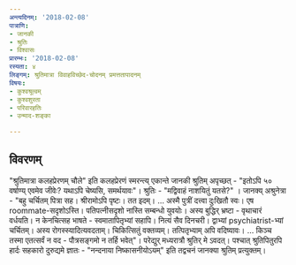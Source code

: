 ```yaml
---
अन्त्यदिनम्: '2018-02-08'
पात्राणि:
- जानकी
- श्रुतिः
- विश्वासः
प्रारम्भः: '2018-02-08'
रस्यता: ४
लिङ्गम्: श्रुतिमात्रा विवाहविच्छेद-चोदनम् प्रमत्ततापादनम्
विषयः:
- कुश्वश्रूत्वम्
- कुश्वशुरता
- परिवारहतिः
- उन्माद-शङ्का

---
```


## विवरणम्
"श्रुतिमात्रा कलहप्रेरणम् चौले" इति कलहप्रेरणं स्मरन्त्य् एकान्ते जानकी श्रुतिम् अपृच्छत् - "इतोऽपि ५० वर्षाण्य् एवमेव जीवेः? यथाऽपि चेष्यसि, समर्थयावः"। श्रुतिः - "मद्विवाहं नाशयितुं यतसे?" । जानक्य् अश्रुनेत्रा - "बहु चर्चितम् पित्रा सह। श्रीरामोऽपि पृष्टः। तत इदम्। … अस्मै पुत्रीं दत्त्वा दुःखितौ स्वः। एष roommate-सदृशोऽस्ति। पतिपत्नीसदृशो नास्ति सम्बन्धो युवयोः। अस्य बुद्धिर् भ्रष्टा - वृथाचारं वर्धयति। न केनचित्सह भाषते - स्वमातापितृभ्यां सहापि। नित्यं सैव दिनचरी। द्वाभ्यां psychiatrist-भ्यां चर्चितम्। अस्य रोगस्स्यादित्यवदताम्। चिकित्सितुं वक्तव्यम्। तत्पितृभ्याम् अपि वदिष्यावः।  … किञ्च तस्मा एतत्सर्वं न वद - पौत्रसङ्गमो न तर्हि भवेत्"। परेद्युर् मध्यरात्रौ श्रुतिर् मे ऽवदत्।
पश्चात् श्रुतिपितुरपि हार्दः सहकारो दुरुद्यमे ज्ञातः - "नन्दनाया निष्कासनीयोऽयम्" इति तद्वचनं‌ जानक्या श्रुतिम् प्रत्युक्तम्।

